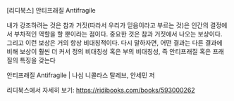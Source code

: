 [리디북스] 안티프래질 Antifragile

내가 강조하려는 것은 참과 거짓(따라서 우리가 믿음이라고 부르는 것)은 인간의 결정에서 부차적인 역할을 할 뿐이라는 점이다. 중요한 것은 참과 거짓에서 나오는 보상이다. 그리고 이런 보상은 거의 항상 비대칭적이다. 다시 말하자면, 어떤 결과는 다른 결과에 비해 보상이 훨씬 더 커서 정의 비대칭성 혹은 부의 비대칭성, 즉 안티프래질 혹은 프래질의 특징을 갖는다

안티프래질 Antifragile | 나심 니콜라스 탈레브, 안세민 저

리디북스에서 자세히 보기: https://ridibooks.com/books/593000262